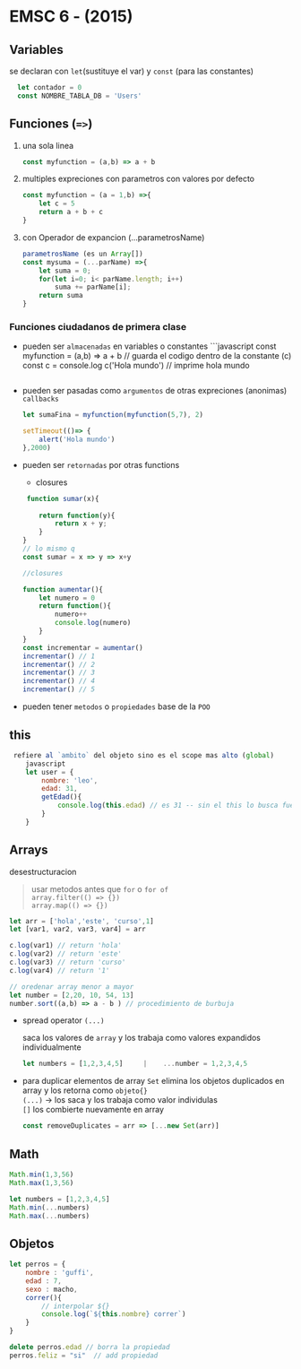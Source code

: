 # EMSC 6 - (2015)

## Variables  
  se declaran con `let`(sustituye el var) y `const` (para las constantes)

  ```javascript
	let contador = 0
	const NOMBRE_TABLA_DB = 'Users'
  ```

## Funciones (`=>`)

1. una sola linea
	```javascript
	const myfunction = (a,b) => a + b
	```

2. multiples expreciones
 con parametros con valores por defecto
	```javascript
	const myfunction = (a = 1,b) =>{	
		let c = 5
		return a + b + c 
	}
	```

3. con Operador de expancion (...parametrosName)  
	```javascript 
	parametrosName (es un Array[])
	const mysuma = (...parName) =>{	
		let suma = 0;
		for(let i=0; i< parName.length; i++)
			suma += parName[i];
		return suma 
	}
	```

### Funciones ciudadanos de primera clase

- pueden ser `almacenadas` en variables o constantes
	 	```javascript
	const myfunction = (a,b) => a + b
	 // guarda el codigo dentro de la constante (c)
	const c = console.log 
	c('Hola mundo')  // imprime hola mundo
	```
- pueden ser pasadas como `argumentos` de otras expreciones (anonimas) `callbacks`
	```javascript
	let sumaFina = myfunction(myfunction(5,7), 2)
	
	setTimeout(()=> {
		alert('Hola mundo')
	},2000)
	```
- pueden ser `retornadas` por otras functions
	- closures
	```javascript 
	 function sumar(x){
		
		return function(y){
			return x + y;
		}
	}		
	// lo mismo q 
	const sumar = x => y => x+y
	
	//closures
	
	function aumentar(){
		let numero = 0
		return function(){
			numero++
			console.log(numero)
		}
	}
	const incrementar = aumentar()
	incrementar() // 1
	incrementar() // 2
	incrementar() // 3
	incrementar() // 4
	incrementar() // 5
	```
	
- pueden tener `metodos` o `propiedades` base de la `POO`

## this  
```javascript
 refiere al `ambito` del objeto sino es el scope mas alto (global)
	javascript
	let user = {
		nombre: 'leo',
		edad: 31,
		getEdad(){
			console.log(this.edad) // es 31 -- sin el this lo busca fuera (undefined)
		}
	}
```

## Arrays

  desestructuracion 

> usar metodos antes que `for` o `for of`  
	`array.filter(() => {}) `   
	`array.map(() => {})`
```javascript
let arr = ['hola','este', 'curso',1]
let [var1, var2, var3, var4] = arr

c.log(var1) // return 'hola'
c.log(var2) // return 'este'
c.log(var3) // return 'curso'
c.log(var4) // return '1'

// oredenar array menor a mayor
let number = [2,20, 10, 54, 13]
number.sort((a,b) => a - b ) // procedimiento de burbuja
```

- spread operator `(...)` 	

	saca los valores de `array` y los trabaja como valores expandidos individualmente
	```javascript
	let numbers = [1,2,3,4,5]     |    ...number = 1,2,3,4,5
	```
- para duplicar elementos de array 
`Set` elimina los objetos duplicados en array y los retorna como `objeto{}`  
`(...)` -> los saca y los trabaja como valor individulas   
`[]` los combierte nuevamente en array
	```javascript
	const removeDuplicates = arr => [...new Set(arr)]
	```
## Math

```javascript
Math.min(1,3,56)
Math.max(1,3,56)

let numbers = [1,2,3,4,5]
Math.min(...numbers)
Math.max(...numbers)
```

## Objetos 
```javascript
let perros = {
	nombre : 'guffi',
	edad : 7,
	sexo : macho,
	correr(){			
		// interpolar ${}
		console.log(`${this.nombre} correr`)  
	}
}

delete perros.edad // borra la propiedad
perros.feliz = "si"  // add propiedad
```